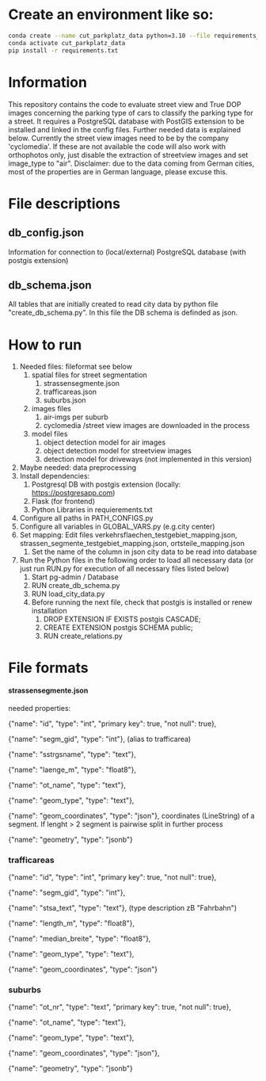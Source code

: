 # Create an environment like so:
```bash
conda create --name cut_parkplatz_data python=3.10 --file requirements_conda.txt
conda activate cut_parkplatz_data
pip install -r requirements.txt
```

# Information
This repository contains the code to evaluate street view and True DOP images concerning the parking type of cars to classify the parking type for a street. It requires a PostgreSQL database with PostGIS extension to be installed and linked in the config files. Further needed data is explained below. Currently the street view images need to be by the company 'cyclomedia'. If these are not available the code will also work with orthophotos only, just disable the extraction of streetview images and set image_type to "air".
Disclaimer: due to the data coming from German cities, most of the properties are in German language, please excuse this.

# File descriptions

## db_config.json
Information for connection to (local/external) PostgreSQL database (with postgis extension)

## db_schema.json
All tables that are initially created to read city data by python file "create_db_schema.py". In this file the DB schema is definded as json.


# How to run
1. Needed files: fileformat see below
   1. spatial files for street segmentation
      1. strassensegmente.json
      2. trafficareas.json
      3. suburbs.json
   2. images files
      1. air-imgs per suburb
      2. cyclomedia /street view images are downloaded in the process
   3. model files
      1. object detection model for air images
      2. object detection model for streetview images
      3. detection model for driveways (not implemented in this version)
2. Maybe needed: data preprocessing
3. Install dependencies:
   1. Postgresql DB with postgis extension (locally: https://postgresapp.com)
   2. Flask (for frontend)
   3. Python Libraries in requierements.txt
4. Configure all paths in PATH_CONFIGS.py
5. Configure all variables in GLOBAL_VARS.py (e.g.city center)
6. Set mapping: Edit files verkehrsflaechen_testgebiet_mapping.json, strassen_segmente_testgebiet_mapping.json, ortsteile_mapping.json
   1. Set the name of the column in json city data to be read into database
7. Run the Python files in the following order to load all necessary data (or just run RUN.py for execution of all necessary files listed below)
   1. Start pg-admin / Database
   2. RUN create_db_schema.py
   3. RUN load_city_data.py
   4. Before running the next file, check that postgis is installed or renew installation
      1. DROP EXTENSION IF EXISTS postgis CASCADE;
      2. CREATE EXTENSION postgis SCHEMA public;
      3. RUN create_relations.py
     
# File formats 

#### strassensegmente.json

needed properties:

{"name": "id", "type": "int", "primary key": true, "not null": true},

{"name": "segm_gid", "type": "int"}, (alias to trafficarea)

{"name": "sstrgsname", "type": "text"},

{"name": "laenge_m", "type": "float8"},

{"name": "ot_name", "type": "text"},

{"name": "geom_type", "type": "text"},

{"name": "geom_coordinates", "type": "json"}, coordinates (LineString) of a segment. If lenght > 2 segment is pairwise split in further process

{"name": "geometry", "type": "jsonb"}

### trafficareas

{"name": "id", "type": "int", "primary key": true, "not null": true},

{"name": "segm_gid", "type": "int"},

{"name": "stsa_text", "type": "text"}, (type description zB "Fahrbahn")

{"name": "length_m", "type": "float8"},

{"name": "median_breite", "type": "float8"},

{"name": "geom_type", "type": "text"},

{"name": "geom_coordinates", "type": "json"}

### suburbs

{"name": "ot_nr", "type": "text", "primary key": true, "not null": true},

{"name": "ot_name", "type": "text"},

{"name": "geom_type", "type": "text"},

{"name": "geom_coordinates", "type": "json"},

{"name": "geometry", "type": "jsonb"}
